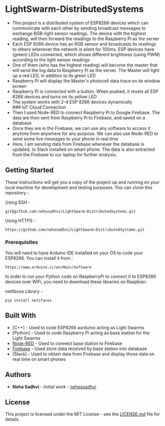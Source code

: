 # LightSwarm-DistributedSystems

<ul>
  <li>This project is a distributed system of ESP8266 devices which can communicate with each other by sending broadcast messages to exchange RGB-light sensor readings. The device with the highest reading, will then forward the readings to the Raspberry Pi as the server</li>
  <li>Each ESP 8266 device has an RGB sensor and broadcasts its readings to others whenever the network is silent for 100ms. ESP devices have (green) LEDs connected, which shows different brightness (using PWM) according to the light sensor readings</li>
  <li>One of them (who has the highest reading) will become the master that will send the log data to Raspberry Pi as the server. The Master will light up a red LED, in addition to its green LED</li>
  <li>Raspberry Pi will display the Master's photocell data trace on its window screen</li>
  <li>Raspberry Pi is connected with a button. When pushed, it resets all ESP 8266 devices and turns on its yellow LED</li>
  <li>The system works with 2-4 ESP 8266 devices dynamically</li>
  ### IoT Cloud Connection
  <li>Then I used Node-RED to connect Raspberry Pi to Google Firebase. The data are then sent from Raspberry Pi to Firebase, and saved on a database</li>
  <li>Once they are in the Firebase, we can use any software to access it anytime from anywhere for any purpose. We can also use Node-RED to send some live messages to your phone in real time</li>
  <li>Here, I am sending data from Firebase whenever the database is updated, to Slack installed on smart phone. The data is also extracted from the Firebase to our laptop for further analysis.</li>

</ul>

## Getting Started

These instructions will get you a copy of the project up and running on your local machine for development and testing purposes. You can clone this repository :

Using SSH -
```
git@github.com:nehasadhvi/LightSwarm-DistributedSystems.git
```

Using HTTPS -
```
https://github.com/nehasadhvi/LightSwarm-DistributedSystems.git
```

### Prerequisites

You will need to have Arduino IDE installed on your OS to code your ESP8266. You can install it from :

```
https://www.arduino.cc/en/Main/Software
```
In order to run your Python code on RaspberryPi to connect it to ESP8266 devices over WiFi, you need to download these libraries on Raspbian:

netifaces Library -
```
pip install netifaces
```

## Built With

* [C++] - Used to code ESP8266 aurduino acting as Light Swarms
* [Python] - Used to code Raspberry Pi acting as base station for the Light Swarms
* [Node-RED](https://flows.nodered.org/node/node-red-contrib-firebase) - Used to connect base station to Firebase
* [Firebase](https://firebase.google.com/products/realtime-database/) - Used store data received by base station into database
* [Slack] - Used to obtain data from Firebase and display those data on real time on smart phones

## Authors

* **Neha Sadhvi** - *Initial work* - [neheasadhvi](https://github.com/nehasadhvi)

## License

This project is licensed under the MIT License - see the [LICENSE.md](LICENSE.md) file for details
